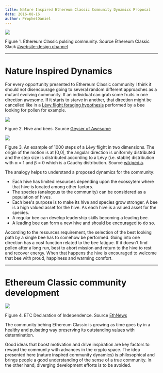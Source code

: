 ```yaml
---
title: Nature Inspired Ethereum Classic Community Dynamics Proposal
date: 2016-08-16
author: ProphetDaniel
---
```


![](https://camo.githubusercontent.com/36638974277719d9808e2a5b02021904d0bbf7b1/68747470733a2f2f697066732e706963732f697066732f516d567a5777396b764b69514638594d774e696672315a58515a68624d485a79756433745558744459574d416969)

Figure 1. Ethereum Classic pulsing community. Source Ethereum Classic Slack [#website-design channel](https://ethereumclassic.slack.com/archives/website-design)

-----
# Nature Inspired Dynamics

For every opportunity presented to Ethereum Classic community I think it should not disencourage going to several random different approaches as a mutant evolving community. If an individual can grab some fruits in one direction awesome. If it starts to starve in another, that direction might be cancelled like in a [Lévy flight foraging hypothesis](https://en.wikipedia.org/wiki/L%C3%A9vy_flight_foraging_hypothesis) performed by a bee looking for pollen for example.


![](http://67.media.tumblr.com/771e949dc083a2cb3fb4448639722773/tumblr_nk7hftM19a1qzfsnio5_r1_1280.jpg)

Figure 2. Hive and bees. Source [Geyser of Awesome](http://geyserofawesome.com/post/112481764846/bees-are-awesome-they-pollinate-the-crops-we-rely)

![](https://upload.wikimedia.org/wikipedia/commons/thumb/d/d0/LevyFlight.svg/364px-LevyFlight.svg.png)

Figure 3. An example of 1000 steps of a Lévy flight in two dimensions. The origin of the motion is at \[0,0\], the angular direction is uniformly distributed and the step size is distributed according to a Lévy (i.e. stable) distribution with α = 1 and β = 0 which is a Cauchy distribution. Source [wikipedia](https://en.wikipedia.org/wiki/L%C3%A9vy_flight).

 The analogy helps to understand a proposed dynamics for the community:
 
- Each hive has limited resources depending upon the ecossytem where that hive is located among other factors.
- The species (analogous to the community) can be considered as a population of hives.
- Each bee's purpose is to make its hive and species grow stronger. A bee is a high valued asset for the hive. As each hive is a valued asset for the species.
- A regular bee can develop leadership skills becoming a leading bee.
- A leading bee can form a new hive and should be encouraged to do so.

According to the resources requirement, the selection of the best looking path by a single bee has to somehow be performed. Going into one direction has a cost function related to the bee fatigue. If it doesn't find pollen after a long run, best to abort mission and return to the hive to rest and recover energy. When that happens the hive is encouraged to welcome that bee with proud, happiness and warming comfort. 

-----
# Ethereum Classic community development


![](http://cdn.ethnews.com/images/1024x512/ETC-declaration-of-independence-1024x512-08-11-2016.jpg)

Figure 4. ETC Declaration of Independence. Source [EthNews](http://www.ethnews.com/)

 The community behing Ethereum Classic is growing as time goes by in a healthy and pulsating way preserving its outstanding [values](http://www.ethnews.com/ethereum-classic-declares-their-independence-from-the-foundation) with determination.

Good ideas that boost motivation and drive inspiration are key factors to reward the community with advances in the crypto space. The idea presented here (nature inspired community dynamics) is philosophical and brings people a good understanding of the sense of a true community. In the other hand, diverging development efforts is to be avoided.